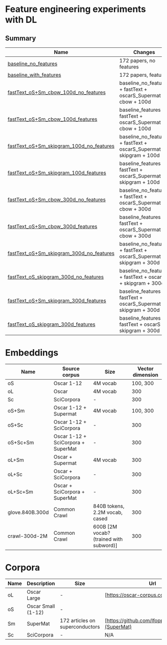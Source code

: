 # Feature engineering experiments with DL

## Summary 

| Name | Changes | Precision | Recall  | F1 |  
|------|---------|-----------|---------|----|
| [baseline_no_features](baseline_no_features) | 172 papers, no features | 77.00  |  77.20 |   77.09 |
| [baseline_with_features](baseline_features) | 172 papers, features | 77.95  |  77.27  |  77.60  |
| [fastText_oS+Sm_cbow_100d_no_features](fastText_oS+Sm_cbow_100d_no_features) | baseline_no_features + fastText + oscarS_Supermat + cbow + 100d |   72.15 |   73.39 |   72.75 |
| [fastText_oS+Sm_cbow_100d_features](fastText_oS+Sm_cbow_100d_features) | baseline_features + fastText + oscarS_Supermat + cbow + 100d |74.06  |  73.92  |  73.98|
| [fastText_oS+Sm_skipgram_100d_no_features](fastText_oS+Sm_skipgram_100d_no_features) | baseline_no_features + fastText + oscarS_Supermat + skipgram + 100d | 74.22  |  75.99  |  75.08 | 
| [fastText_oS+Sm_skipgram_100d_features](fastText_oS+Sm_skipgram_100d_features) | baseline_features + fastText + oscarS_Supermat + skipgram + 100d | 75.72  |  75.89  |  75.78 |
| [fastText_oS+Sm_cbow_300d_no_features](fastText_oS+Sm_cbow_300d_no_features) | baseline_no_features + fastText + oscarS_Supermat + cbow + 300d |   73.49  |  73.89  |  73.68  |
| [fastText_oS+Sm_cbow_300d_features](fastText_oS+Sm_cbow_300d_features) | baseline_features + fastText + oscarS_Supermat + cbow + 300d | 74.43  |  74.38  |  74.40  |
| [fastText_oS+Sm_skipgram_300d_no_features](fastText_oS+Sm_skipgram_300d_no_features) | baseline_no_features + fastText + oscarS_Supermat + skipgram + 300d | 75.51  |  75.81 |   75.65  | 
| [fastText_oS_skipgram_300d_no_features](fastText2_oS_skipgram_300d_no_features) | baseline_no_features + fastText + oscarS + skipgram + 300d |   76.26  |  74.64  |  75.4|
| [fastText_oS+Sm_skipgram_300d_features](fastText_oS+Sm_skipgram_300d_features) | baseline_features + fastText + oscarS_Supermat + skipgram + 300d |  76.19  |  76.76  |  76.46|
| [fastText_oS_skipgram_300d_features](fastText2_oS_skipgram_300d_features) | baseline_features + fastText + oscarS + skipgram + 300d |   76.32 |   75.76  |  76.01|


# Embeddings 

| Name | Source corpus | Size | Vector dimension | 
|------|---------------|--------|------------------|
| oS | Oscar 1-12 | 4M vocab | 100, 300| | 
| oL | Oscar | 4M vocab | 300| [https://oscar-corpus.com/](Oscar), [https://github.com/lfoppiano/SuperMat](SuperMat) | 
| Sc | SciCorpora | - | 300| -  | - |  
| oS+Sm | Oscar 1-12 + Supermat | 4M vocab | 100, 300| [https://oscar-corpus.com/](Oscar), [https://github.com/lfoppiano/SuperMat](SuperMat) | 
| oS+Sc | Oscar 1-12 + SciCorpora | - | 300| - |
| oS+Sc+Sm | Oscar 1-12 + SciCorpora + SuperMat| - | 300| - |
| oL+Sm | Oscar + Supermat | 4M vocab | 300| [https://oscar-corpus.com/](Oscar), [https://github.com/lfoppiano/SuperMat](SuperMat) | 
| oL+Sc | Oscar + SciCorpora | - | 300| - |
| oL+Sc+Sm | Oscar + SciCorpora + SuperMat| - | 300| - |
| glove.840B.300d | Common Crawl | 840B tokens, 2.2M vocab, cased | 300 |https://nlp.stanford.edu/projects/glove/ | 
| crawl-300d-2M | Common Crawl | 600B [2M vocab? (trained with subword)] | 300 | https://fasttext.cc/docs/en/english-vectors.html | 

# Corpora

| Name | Description | Size | Url | 
|------|---------------|--------|------------------|
| oL | Oscar Large | - | [https://oscar-corpus.com/](Oscar) |
| oS | Oscar Small (1-12) | - |
| Sm | SuperMat | 172 articles on superconductors | [https://github.com/lfoppiano/SuperMat](SuperMat) |
| Sc | SciCorpora | - | N/A |
